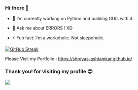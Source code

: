### Hi there 👋

- 🔭 I’m currently working on Python and building GUIs with it. 

- 💬 Ask me about ERRORS ! XD

- ⚡ Fun fact: I'm a workoholic. Not sleepoholic.

[![GitHub Streak](https://streak-stats-flame.vercel.app?user=Shreyas-Ashtamkar&theme=onedark-duo&border_radius=9&date_format=j%20M%5B%20Y%5D&background=90%2C000000%2C531E1E)](https://git.io/streak-stats)

Please Visit my Portfolio : https://shreyas-ashtamkar.github.io/

### Thank you! for visiting my profile :blush:
 <a href="https://github.com/sumyak/github-profile-views-counter">
    <img src="https://komarev.com/ghpvc/?username=shreyas-ashtamkar">
</a>
